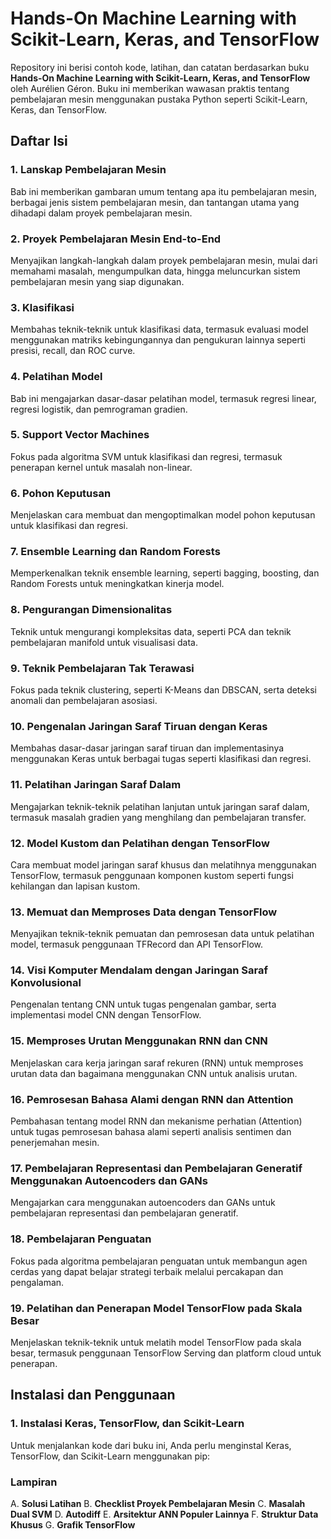 # Hands-On Machine Learning with Scikit-Learn, Keras, and TensorFlow

Repository ini berisi contoh kode, latihan, dan catatan berdasarkan buku **Hands-On Machine Learning with Scikit-Learn, Keras, and TensorFlow** oleh Aurélien Géron. Buku ini memberikan wawasan praktis tentang pembelajaran mesin menggunakan pustaka Python seperti Scikit-Learn, Keras, dan TensorFlow.

## Daftar Isi

### 1. **Lanskap Pembelajaran Mesin**
   Bab ini memberikan gambaran umum tentang apa itu pembelajaran mesin, berbagai jenis sistem pembelajaran mesin, dan tantangan utama yang dihadapi dalam proyek pembelajaran mesin.

### 2. **Proyek Pembelajaran Mesin End-to-End**
   Menyajikan langkah-langkah dalam proyek pembelajaran mesin, mulai dari memahami masalah, mengumpulkan data, hingga meluncurkan sistem pembelajaran mesin yang siap digunakan.

### 3. **Klasifikasi**
   Membahas teknik-teknik untuk klasifikasi data, termasuk evaluasi model menggunakan matriks kebingungannya dan pengukuran lainnya seperti presisi, recall, dan ROC curve.

### 4. **Pelatihan Model**
   Bab ini mengajarkan dasar-dasar pelatihan model, termasuk regresi linear, regresi logistik, dan pemrograman gradien.

### 5. **Support Vector Machines**
   Fokus pada algoritma SVM untuk klasifikasi dan regresi, termasuk penerapan kernel untuk masalah non-linear.

### 6. **Pohon Keputusan**
   Menjelaskan cara membuat dan mengoptimalkan model pohon keputusan untuk klasifikasi dan regresi.

### 7. **Ensemble Learning dan Random Forests**
   Memperkenalkan teknik ensemble learning, seperti bagging, boosting, dan Random Forests untuk meningkatkan kinerja model.

### 8. **Pengurangan Dimensionalitas**
   Teknik untuk mengurangi kompleksitas data, seperti PCA dan teknik pembelajaran manifold untuk visualisasi data.

### 9. **Teknik Pembelajaran Tak Terawasi**
   Fokus pada teknik clustering, seperti K-Means dan DBSCAN, serta deteksi anomali dan pembelajaran asosiasi.

### 10. **Pengenalan Jaringan Saraf Tiruan dengan Keras**
   Membahas dasar-dasar jaringan saraf tiruan dan implementasinya menggunakan Keras untuk berbagai tugas seperti klasifikasi dan regresi.

### 11. **Pelatihan Jaringan Saraf Dalam**
   Mengajarkan teknik-teknik pelatihan lanjutan untuk jaringan saraf dalam, termasuk masalah gradien yang menghilang dan pembelajaran transfer.

### 12. **Model Kustom dan Pelatihan dengan TensorFlow**
   Cara membuat model jaringan saraf khusus dan melatihnya menggunakan TensorFlow, termasuk penggunaan komponen kustom seperti fungsi kehilangan dan lapisan kustom.

### 13. **Memuat dan Memproses Data dengan TensorFlow**
   Menyajikan teknik-teknik pemuatan dan pemrosesan data untuk pelatihan model, termasuk penggunaan TFRecord dan API TensorFlow.

### 14. **Visi Komputer Mendalam dengan Jaringan Saraf Konvolusional**
   Pengenalan tentang CNN untuk tugas pengenalan gambar, serta implementasi model CNN dengan TensorFlow.

### 15. **Memproses Urutan Menggunakan RNN dan CNN**
   Menjelaskan cara kerja jaringan saraf rekuren (RNN) untuk memproses urutan data dan bagaimana menggunakan CNN untuk analisis urutan.

### 16. **Pemrosesan Bahasa Alami dengan RNN dan Attention**
   Pembahasan tentang model RNN dan mekanisme perhatian (Attention) untuk tugas pemrosesan bahasa alami seperti analisis sentimen dan penerjemahan mesin.

### 17. **Pembelajaran Representasi dan Pembelajaran Generatif Menggunakan Autoencoders dan GANs**
   Mengajarkan cara menggunakan autoencoders dan GANs untuk pembelajaran representasi dan pembelajaran generatif.

### 18. **Pembelajaran Penguatan**
   Fokus pada algoritma pembelajaran penguatan untuk membangun agen cerdas yang dapat belajar strategi terbaik melalui percakapan dan pengalaman.

### 19. **Pelatihan dan Penerapan Model TensorFlow pada Skala Besar**
   Menjelaskan teknik-teknik untuk melatih model TensorFlow pada skala besar, termasuk penggunaan TensorFlow Serving dan platform cloud untuk penerapan.

## Instalasi dan Penggunaan

### 1. Instalasi Keras, TensorFlow, dan Scikit-Learn
   Untuk menjalankan kode dari buku ini, Anda perlu menginstal Keras, TensorFlow, dan Scikit-Learn menggunakan pip:

### Lampiran
A. **Solusi Latihan**
B. **Checklist Proyek Pembelajaran Mesin**
C. **Masalah Dual SVM**
D. **Autodiff**
E. **Arsitektur ANN Populer Lainnya**
F. **Struktur Data Khusus**
G. **Grafik TensorFlow**

